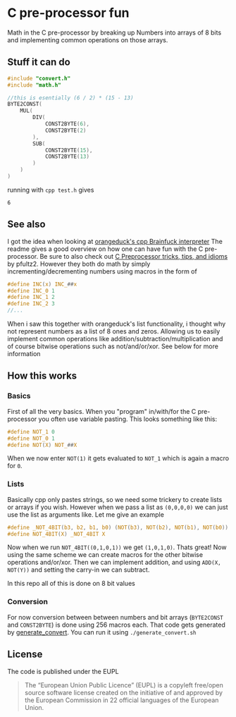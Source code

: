 # C pre-processor fun
Math in the C pre-processor by breaking up Numbers into arrays of 8 bits and implementing common operations on those arrays.

## Stuff it can do
```C
#include "convert.h"
#include "math.h"

//this is esentially (6 / 2) * (15 - 13)
BYTE2CONST(
	MUL(
		DIV(
			CONST2BYTE(6),
			CONST2BYTE(2)
		),
		SUB(
			CONST2BYTE(15),
			CONST2BYTE(13)
		)
	)
)
```

running with `cpp test.h` gives
```
6
```

## See also
I got the idea when looking at [orangeduck's cpp Brainfuck interpreter](https://github.com/orangeduck/CPP_COMPLETE)
The readme gives a good overview on how one can have fun with the C pre-processor. Be sure to also check out [C Preprocessor tricks, tips, and idioms](https://github.com/pfultz2/Cloak/wiki/C-Preprocessor-tricks,-tips,-and-idioms) by pfultz2. However they both do math by simply incrementing/decrementing numbers using macros in the form of
```C
#define INC(x) INC_##x
#define INC_0 1
#define INC_1 2
#define INC_2 3
//...
```
When i saw this together with orangeduck's list functionality, i thought why not represent numbers as a list of 8 ones and zeros. Allowing us to easily implement common operations like addition/subtraction/multiplication and of course bitwise operations such as not/and/or/xor. See below for more information

## How this works

### Basics
First of all the very basics. When you "program" in/with/for the C pre-processor you often use variable pasting. This looks something like this:
```C
#define NOT_1 0
#define NOT_0 1
#define NOT(X) NOT_##X
```
When we now enter `NOT(1)` it gets evaluated to `NOT_1` which is again a macro for `0`.

### Lists
Basically cpp only pastes strings, so we need some trickery to create lists or arrays if you wish. However when we pass a list as `(0,0,0,0)` we can just use the list as arguments like. Let me give an example
```C
#define _NOT_4BIT(b3, b2, b1, b0) (NOT(b3), NOT(b2), NOT(b1), NOT(b0))
#define NOT_4BIT(X) _NOT_4BIT X
```
Now when we run `NOT_4BIT((0,1,0,1))` we get `(1,0,1,0)`. Thats great! Now using the same scheme we can create macros for the other bitwise operations and/or/xor. Then we can implement addition, and using `ADD(X, NOT(Y))` and setting the carry-in we can subtract.

In this repo all of this is done on 8 bit values

### Conversion
For now conversion between between numbers and bit arrays (`BYTE2CONST` and `CONST2BYTE`) is done using 256 macros each.
That code gets generated by [generate_convert](generate_convert.sh). You can run it using `./generate_convert.sh`

## License

The code is published under the EUPL
> The “European Union Public Licence” (EUPL) is a copyleft free/open source software license created on the initiative of and approved by the European Commission in 22 official languages of the European Union.
